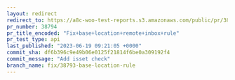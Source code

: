 ```yaml
---
layout: redirect
redirect_to: https://a8c-woo-test-reports.s3.amazonaws.com/public/pr/38794/api/index.html
pr_number: 38794
pr_title_encoded: "Fix+base+location+remote+inbox+rule"
pr_test_type: api
last_published: "2023-06-19 09:21:05 +0000"
commit_sha: df6b396c9e49b06e0125f21814f6be0a309192f4
commit_message: "Add isset check"
branch_name: fix/38793-base-location-rule
---
```


